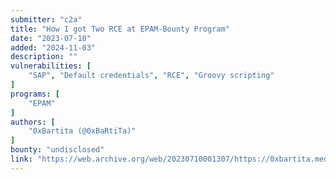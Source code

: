```yaml
---
submitter: "c2a"
title: "How I got Two RCE at EPAM-Bounty Program"
date: "2023-07-10"
added: "2024-11-03"
description: ""
vulnerabilities: [
    "SAP", "Default credentials", "RCE", "Groovy scripting"
]
programs: [
    "EPAM"
]
authors: [
    "0xBartita (@0xBaRtiTa)"
]
bounty: "undisclosed"
link: "https://web.archive.org/web/20230710001307/https://0xbartita.medium.com/how-i-got-two-rce-at-epam-bounty-program-389eb9fc7938"
---
```




